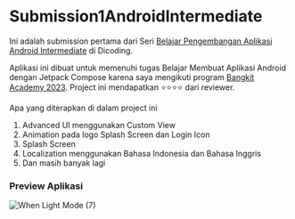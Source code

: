 # Submission1AndroidIntermediate
Ini adalah submission pertama dari Seri [Belajar Pengembangan Aplikasi Android Intermediate](https://www.dicoding.com/academies/352) di Dicoding.

Aplikasi ini dibuat untuk memenuhi tugas Belajar Membuat Aplikasi Android dengan Jetpack Compose karena saya mengikuti program [Bangkit Academy 2023](https://bangkit.academy).
Project ini mendapatkan :star::star::star::star: dari reviewer.

Apa yang diterapkan di dalam project ini
1. Advanced UI menggunakan Custom View
2. Animation pada logo Splash Screen dan Login Icon
3. Splash Screen
4. Localization menggunakan Bahasa Indonesia dan Bahasa Inggris
5. Dan masih banyak lagi 

### Preview Aplikasi
![When Light Mode (7)](https://github.com/kevinmf1/Submission1AndroidIntermediate/assets/97342935/c5573f1f-f4e0-48cc-9e09-47a9fe49a9dd)
